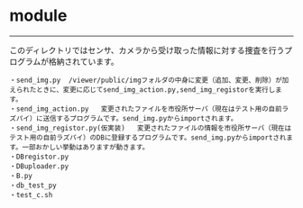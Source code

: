 # module
***
このディレクトリではセンサ、カメラから受け取った情報に対する捜査を行うプログラムが格納されています。
```
・send_img.py  /viewer/public/imgフォルダの中身に変更（追加、変更、削除）が加えられたときに、変更に応じてsend_img_action.py,send_img_registorを実行します。
・send_img_action.py   変更されたファイルを市役所サーバ（現在はテスト用の自前ラズパイ）に送信するプログラムです。send_img.pyからimportされます。
・send_img_registor.py(仮実装)   変更されたファイルの情報を市役所サーバ（現在はテスト用の自前ラズパイ）のDBに登録するプログラムです。send_img.pyからimportされます。一部おかしい挙動はありますが動きます。
・DBregistor.py
・DBuploader.py
・B.py
・db_test_py
・test_c.sh
```
